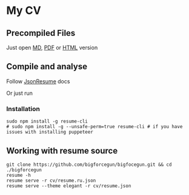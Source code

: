 # My CV

<!--
## Other resources

You can see a short portfolio on the following resources
- [hh.ru](https://hh.ru)
- [career.habr.com](https://career.habr.com/bigforcegun)
- [linkedin](https://www.linkedin.com/in/bigforcegun/)
-->
## Precompiled Files

Just open [MD](build/resume.md), [PDF](build/resume.pdf) or [HTML](build/resume.html) version

## Compile and analyse

Follow [JsonResume](https://jsonresume.org/) docs


Or just run

### Installation

```shell script
sudo npm install -g resume-cli
# sudo npm install -g --unsafe-perm=true resume-cli # if you have issues with installing puppeteer
```

## Working with resume source

```shell script
git clone https://github.com/bigforcegun/bigfocegun.git && cd ./bigforcegun
resume -h
resume serve -r cv/resume.ru.json
resume serve --theme elegant -r cv/resume.json
```
